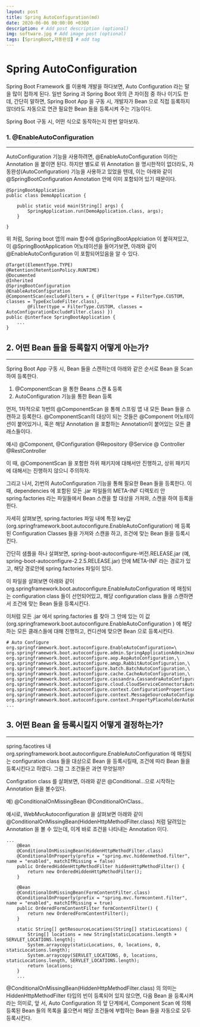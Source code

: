 ```yaml
---
layout: post
title: Spring AutoConfiguration(md)
date: 2020-06-06 00:00:00 +0300
description: # Add post description (optional)
img: software.jpg # Add image post (optional)
tags: [SpringBoot,자동완성] # add tag
---
```



Spring AutoConfiguration
=============


Spring Boot Framework 를 이용해 개발을 하다보면,
Auto Configuration 라는 말을 많이 접하게 된다.
일반 Spring 과 Spring Boot 와의 큰 차이점 중 하나 이기도 한데,
간단히 말하면, Spring Boot App 을 구동 시, 개발자가 Bean 으로 직접 등록하지 않더라도 자동으로 연관 필요한 Bean 들을 등록시켜 주는 기능이다.

Spring Boot 구동 시, 어떤 식으로 동작하는지 한번 알아보자.



### 1. @EnableAutoConfiguration
----

AutoConfiguration 기능을 사용하려면, @EnableAutoConfiguration 이라는 Annotation 을 붙이면 된다. 하지만 별도로 위 Annotation 을 명시한적이 없더라도, 자동완성(AutoConfiguration) 기능을 사용하고 있었을 텐데, 이는 아래와 같이 @SpringBootConfiguration Annotation 안에 이미 포함되어 있기 때문이다. 


```
@SpringBootApplication
public class DemoApplication {

	public static void main(String[] args) {
		SpringApplication.run(DemoApplication.class, args);
	}

}
```

위 처럼, Spring boot 앱의 main 함수에 @SpringBootApplciation 이 붙혀져있고,
이 @SpringBootApplication 어노테이션을 들어가보면, 아래와 같이 
@EnableAutoConfiguration 이 포함되어있음을 알 수 있다.

```
@Target(ElementType.TYPE)
@Retention(RetentionPolicy.RUNTIME)
@Documented
@Inherited
@SpringBootConfiguration
@EnableAutoConfiguration
@ComponentScan(excludeFilters = { @Filter(type = FilterType.CUSTOM, classes = TypeExcludeFilter.class),
		@Filter(type = FilterType.CUSTOM, classes = AutoConfigurationExcludeFilter.class) })
public @interface SpringBootApplication {
    ...
}
```

  

## 2. 어떤 Bean 들을 등록할지 어떻게 아는가?
----


Spring Boot App 구동 시, Bean 들을 스캔하는데 아래와  같은 순서로 Bean 을 Scan 하여 등록한다.

1) @ComponentScan 을 통한 Beans 스캔 & 등록
2) AutoConfiguration 기능을 통한 Bean 등록

먼저, 1차적으로 1)번의 @ComponentScan 을 통해 스프링 앱 내 모든 Bean 들을 스캔하고 등록한다. @ComponentScan의 대상이 되는 것들은 @Component 어노테이션이 붙어있거나,
혹은 해당 Annotation 을 포함하는 Annotation이 붙어있는 모든 클래스들이다.

예시)
@Component, @Configuration @Repository @Service @ Controller @RestController


이 때, @ComponentScan 을 포함한 하위 패키지에 대해서만 진행하고, 상위 패키지에 대해서는
진행하지 않으니 주의하자.


그리고 나서, 2)번의 AutoConfiguration 기능을 통해 필요한 Bean 들을 등록한다.
이 때, dependencies 에 포함된 모든 .jar 파일들의 META-INF 디렉토리 안 spring.factories 라는
파일들에서 Bean 스캔을 할 대상을 가져와, 스캔을 하여 등록을 한다.

자세히 살펴보면, spring.factories 파일 내에 특정 key값(org.springframework.boot.autoconfigure.EnableAutoConfiguration) 에 등록된 Configuration Classes 들을 가져와 스캔을 하고, 조건에 맞는 Bean 들을 등록시킨다. 

간단히 샘플을 하나 살펴보면, spring-boot-autoconfigure-버전.RELEASE.jar (예, spring-boot-autoconfigure-2.2.5.RELEASE.jar) 안에 META-INF 라는 경로가 있고,
해당 경로안에 spring.factories 파일이 있다.

이 파일을 살펴보면 아래와 같이 org.springframework.boot.autoconfigure.EnableAutoConfiguration 에 매칭되는 configuration class 들이 선언되어있고,
해당 configuration class 들을 스캔하면서 조건에 맞는 Bean 들을 등록시킨다.

이처럼 모든 .jar 에서 spring.factories 를 찾아 그 안에 있는 이 값(org.springframework.boot.autoconfigure.EnableAutoConfiguration ) 에 해당하는 모든 클래스들에 대해 진행하고,
컨디션에 맞으면 Bean 으로 등록시킨다.

```
# Auto Configure
org.springframework.boot.autoconfigure.EnableAutoConfiguration=\
org.springframework.boot.autoconfigure.admin.SpringApplicationAdminJmxAutoConfiguration,\
org.springframework.boot.autoconfigure.aop.AopAutoConfiguration,\
org.springframework.boot.autoconfigure.amqp.RabbitAutoConfiguration,\
org.springframework.boot.autoconfigure.batch.BatchAutoConfiguration,\
org.springframework.boot.autoconfigure.cache.CacheAutoConfiguration,\
org.springframework.boot.autoconfigure.cassandra.CassandraAutoConfiguration,\
org.springframework.boot.autoconfigure.cloud.CloudServiceConnectorsAutoConfiguration,\
org.springframework.boot.autoconfigure.context.ConfigurationPropertiesAutoConfiguration,\
org.springframework.boot.autoconfigure.context.MessageSourceAutoConfiguration,\
org.springframework.boot.autoconfigure.context.PropertyPlaceholderAutoConfiguration,
...
```

   
      
	     

## 3. 어떤 Bean 을 등록시킬지 어떻게 결정하는가?
---
spring.facotires 내 org.springframework.boot.autoconfigure.EnableAutoConfiguration 에 매칭되는 configuration class 들을 대상으로 Bean 을 등록시킬때, 조건에 따라 Bean 들을 등록시킨다고 하였다. 그럼 그 조건들은 과연 무엇일까?

Configration class 를 살펴보면, 아래와 같은 
@Conditional...으로 시작하는 Annotation 들을 볼수있다.

예)
@ConditionalOnMissingBean
@ConditionalOnClass..

예시로, WebMvcAutoconfiguration 을 살펴보면 아래와 같이 @ConditionalOnMissingBean(HiddenHttpMethodFilter.class) 처럼 달려있는 Annotation 을 볼 수 있는데, 이게 바로 조건을 나타내는 Annotation 이다.

```
...
	@Bean
	@ConditionalOnMissingBean(HiddenHttpMethodFilter.class)
	@ConditionalOnProperty(prefix = "spring.mvc.hiddenmethod.filter", name = "enabled", matchIfMissing = false)
	public OrderedHiddenHttpMethodFilter hiddenHttpMethodFilter() {
		return new OrderedHiddenHttpMethodFilter();
	}

	@Bean
	@ConditionalOnMissingBean(FormContentFilter.class)
	@ConditionalOnProperty(prefix = "spring.mvc.formcontent.filter", name = "enabled", matchIfMissing = true)
	public OrderedFormContentFilter formContentFilter() {
		return new OrderedFormContentFilter();
	}

	static String[] getResourceLocations(String[] staticLocations) {
		String[] locations = new String[staticLocations.length + SERVLET_LOCATIONS.length];
		System.arraycopy(staticLocations, 0, locations, 0, staticLocations.length);
		System.arraycopy(SERVLET_LOCATIONS, 0, locations, staticLocations.length, SERVLET_LOCATIONS.length);
		return locations;
	}
    ...
```    

 
@ConditionalOnMissingBean(HiddenHttpMethodFilter.class) 의 의미는
    HiddenHttpMethodFilter 타입의 빈이 등록되어 있지 않으면, 다음 Bean 을 등록시켜라는 의미로, 앞 서, Auto Configuration 의 앞 단계에서, Component Scan 에 의해 등록된 Bean 들의 목록을 훑으면서 해당 조건들에 부합하는 Bean 들을 자동으로 모두 등록시킨다.

